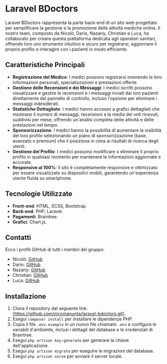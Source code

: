 # Laravel BDoctors

Laravel BDoctors rappresenta la parte back-end di un sito web progettato per semplificare la gestione e la promozione delle attività mediche online. Il nostro team, composto da Nicolò, Dario, Nazariy, Christian e Luca, ha collaborato per creare questa piattaforma dedicata agli operatori sanitari, offrendo loro uno strumento intuitivo e sicuro per registrarsi, aggiornare il proprio profilo e interagire con i pazienti in modo efficiente.

## Caratteristiche Principali

- **Registrazione del Medico**: I medici possono registrarsi inserendo le loro informazioni personali, specializzazioni e prestazioni offerte.
- **Gestione delle Recensioni e dei Messaggi**: I medici iscritti possono visualizzare e gestire le recensioni e i messaggi inviati dai loro pazienti direttamente dal pannello di controllo, incluso l'opzione per eliminare i messaggi indesiderati.
- **Statistiche Dettagliate**: I medici hanno accesso a grafici dettagliati che mostrano il numero di messaggi, recensioni e la media dei voti ricevuti, suddivisi per mese, offrendo un'analisi completa delle attività e delle prestazioni nel tempo.
- **Sponsorizzazione**: I medici hanno la possibilità di aumentare la visibilità del loro profilo selezionando un piano di sponsorizzazione (base, avanzato o premium) che li posiziona in cima ai risultati di ricerca degli utenti.
- **Gestione del Profilo**: I medici possono modificare o eliminare il proprio profilo in qualsiasi momento per mantenere le informazioni aggiornate e accurate.
- **Responsive al 100%**: Il sito è completamente responsive e ottimizzato per essere visualizzato su dispositivi mobili, garantendo un'esperienza utente fluida su smartphone.

## Tecnologie Utilizzate

- **Front-end**: HTML, SCSS, Bootstrap.
- **Back-end**: PHP, Laravel.
- **Pagamenti**: Braintree.
- **Grafici**: Chart.js.

## Contatti

Ecco i profili GitHub di tutti i membri del gruppo:

- Nicolò: [GitHub](https://github.com/nicomanunta)
- Dario: [GitHub](https://github.com/DarioLoForti)
- Nazariy: [GitHub](https://github.com/Zariy7)
- Christian: [GitHub](https://github.com/Gresdian)
- Luca: [GitHub](https://github.com/LucaFormica17)

## Installazione

1. Clona il repository dal seguente link: [https://github.com/nicomanunta/laravel-bdoctors.git].
2. Esegui `composer install` per installare le dipendenze PHP.
3. Copia il file `.env.example` in un nuovo file chiamato `.env` e configura le variabili d'ambiente, inclusi i dettagli del database e le credenziali di Braintree.
4. Esegui `php artisan key:generate` per generare la chiave dell'applicazione.
5. Esegui `php artisan migrate` per eseguire le migrazioni del database.
6. Esegui `php artisan serve` per avviare il server locale.

